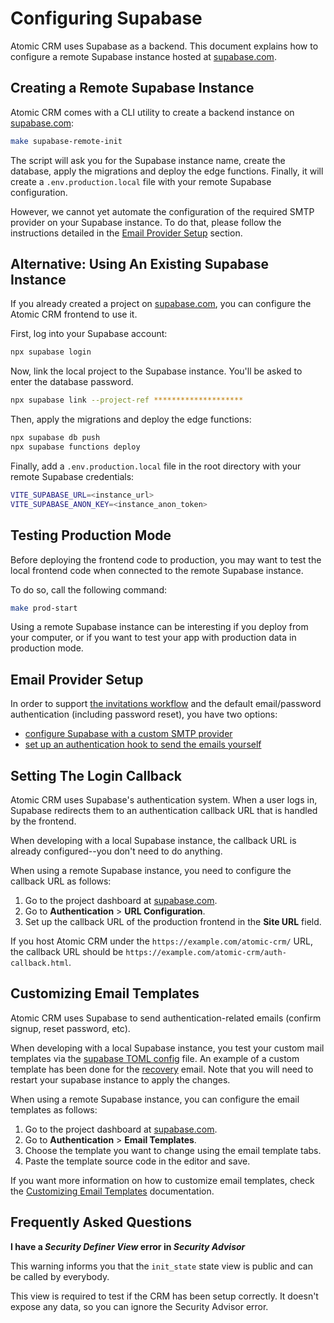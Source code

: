 # Configuring Supabase

Atomic CRM uses Supabase as a backend. This document explains how to configure a remote Supabase instance hosted at [supabase.com](https://supabase.com/).

## Creating a Remote Supabase Instance

Atomic CRM comes with a CLI utility to create a backend instance on [supabase.com](https://supabase.com/):

```sh
make supabase-remote-init
```

The script will ask you for the Supabase instance name, create the database, apply the migrations and deploy the edge functions. Finally, it will create a `.env.production.local` file with your remote Supabase configuration.

However, we cannot yet automate the configuration of the required SMTP provider on your Supabase instance. To do that, please follow the instructions detailed in the [Email Provider Setup](#email-provider-setup) section.

## Alternative: Using An Existing Supabase Instance

If you already created a project on [supabase.com](https://supabase.com/), you can configure the Atomic CRM frontend to use it.

First, log into your Supabase account:

```sh
npx supabase login
```

Now, link the local project to the Supabase instance. You'll be asked to enter the database password.

```sh
npx supabase link --project-ref ********************
```

Then, apply the migrations and deploy the edge functions:

```sh
npx supabase db push
npx supabase functions deploy
```

Finally, add a `.env.production.local` file in the root directory with your remote Supabase credentials:

```sh
VITE_SUPABASE_URL=<instance_url>
VITE_SUPABASE_ANON_KEY=<instance_anon_token>
```

## Testing Production Mode

Before deploying the frontend code to production, you may want to test the local frontend code when connected to the remote Supabase instance.

To do so, call the following command:

```sh
make prod-start
```

Using a remote Supabase instance can be interesting if you deploy from your computer, or if you want to test your app with production data in production mode.

## Email Provider Setup

In order to support [the invitations workflow](#invitation-handling) and the default email/password authentication (including password reset), you have two options:

- [configure Supabase with a custom SMTP provider](https://supabase.com/docs/guides/auth/auth-smtp#how-to-set-up-smtp)
- [set up an authentication hook to send the emails yourself](https://supabase.com/docs/guides/auth/auth-hooks/send-email-hook)

## Setting The Login Callback

Atomic CRM uses Supabase's authentication system. When a user logs in, Supabase redirects them to an authentication callback URL that is handled by the frontend.

When developing with a local Supabase instance, the callback URL is already configured--you don't need to do anything.

When using a remote Supabase instance, you need to configure the callback URL as follows:

1. Go to the project dashboard at [supabase.com](https://supabase.com/).
2. Go to **Authentication** > **URL Configuration**.
3. Set up the callback URL of the production frontend in the **Site URL** field.

If you host Atomic CRM under the `https://example.com/atomic-crm/` URL, the callback URL should be `https://example.com/atomic-crm/auth-callback.html`.

## Customizing Email Templates

Atomic CRM uses Supabase to send authentication-related emails (confirm signup, reset password, etc).

When developing with a local Supabase instance, you test your custom mail templates via the [supabase TOML config](../../supabase/config.toml) file. An example of a custom template has been done for the [recovery](../../supabase/templates/recovery.html) email. Note that you will need to restart your supabase instance to apply the changes.

When using a remote Supabase instance, you can configure the email templates as follows:

1. Go to the project dashboard at [supabase.com](https://supabase.com/).
2. Go to **Authentication** > **Email Templates**.
3. Choose the template you want to change using the email template tabs.
4. Paste the template source code in the editor and save.

If you want more information on how to customize email templates, check the [Customizing Email Templates](https://supabase.com/docs/guides/cli/customizing-email-templates) documentation.

## Frequently Asked Questions

**I have a *Security Definer View* error in *Security Advisor***

This warning informs you that the `init_state` state view is public and can be called by everybody.

This view is required to test if the CRM has been setup correctly. It doesn't expose any data, so you can ignore the Security Advisor error. 
